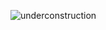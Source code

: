 ![underconstruction](https://github.com/jurecapuder/JobIT/assets/127134124/4f42fb53-39e7-4873-b0ed-8b49172ff740)
